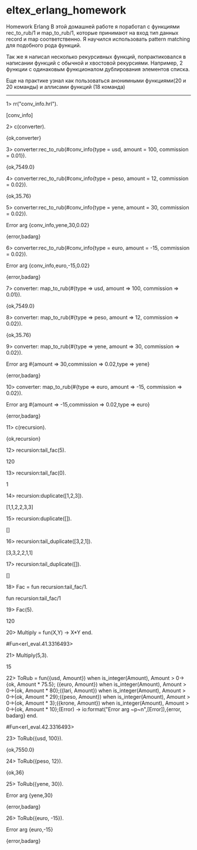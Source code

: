 # eltex_erlang_homework
Homework Erlang
В этой домашней работе я поработал с функциями rec_to_rub/1 и map_to_rub/1, которые принимают на вход тип данных record и map соответственно. Я научился использовать pattern matching для подобного рода функций.

Так же я написал несколько рекурсивных функций, попрактиковался в написании функций с обычной и хвостовой рекурсиями. Например, 2 функции с одинаковым функционалом дублирования элементов списка.

Еще на практике узнал как пользоваться анонимными функциями(20 и 20 команды) и аллисами функций (18 команда)


***********************************************************************************************************************************************************************

1> rr("conv_info.hrl").

[conv_info]

2> c(converter).       

{ok,converter}

3> converter:rec_to_rub(#conv_info{type = usd, amount = 100, commission = 0.01}).

{ok,7549.0}

4> converter:rec_to_rub(#conv_info{type = peso, amount = 12, commission = 0.02}).

{ok,35.76}

5> converter:rec_to_rub(#conv_info{type = yene, amount = 30, commission = 0.02}).

Error arg {conv_info,yene,30,0.02}

{error,badarg}

6> converter:rec_to_rub(#conv_info{type = euro, amount = -15, commission = 0.02}).

Error arg {conv_info,euro,-15,0.02}

{error,badarg}

7> converter: map_to_rub(#{type => usd, amount => 100, commission => 0.01}).

{ok,7549.0}

8> converter: map_to_rub(#{type => peso, amount => 12, commission => 0.02}).

{ok,35.76}

9> converter: map_to_rub(#{type => yene, amount => 30, commission => 0.02}).

Error arg #{amount => 30,commission => 0.02,type => yene}

{error,badarg}

10> converter: map_to_rub(#{type => euro, amount => -15, commission => 0.02}).

Error arg #{amount => -15,commission => 0.02,type => euro}

{error,badarg}

11> c(recursion).     

{ok,recursion}

12> recursion:tail_fac(5). 

120

13> recursion:tail_fac(0). 

1

14> recursion:duplicate([1,2,3]). 

[1,1,2,2,3,3]

15> recursion:duplicate([]).      

[]

16> recursion:tail_duplicate([3,2,1]). 

[3,3,2,2,1,1]

17> recursion:tail_duplicate([]).      

[]

18> Fac = fun recursion:tail_fac/1.

fun recursion:tail_fac/1

19> Fac(5).  

120

20> Multiply = fun(X,Y) -> X*Y end.

#Fun<erl_eval.41.3316493>

21> Multiply(5,3).

15

22> ToRub = fun({usd, Amount}) when is_integer(Amount), Amount > 0->{ok, Amount * 75.5}; ({euro, Amount}) when is_integer(Amount), Amount > 0->{ok, Amount * 80};({lari, Amount}) when is_integer(Amount), Amount > 0->{ok, Amount * 29};({peso, Amount}) when is_integer(Amount), Amount > 0->{ok, Amount * 3};({krone, Amount}) when is_integer(Amount), Amount > 0->{ok, Amount * 10};(Error) -> io:format("Error arg ~p~n",[Error]),{error, badarg} end.

#Fun<erl_eval.42.3316493>

23> ToRub({usd, 100}).

{ok,7550.0}

24> ToRub({peso, 12}).

{ok,36}

25> ToRub({yene, 30}).

Error arg {yene,30}

{error,badarg}

26> ToRub({euro, -15}).

Error arg {euro,-15}

{error,badarg}
